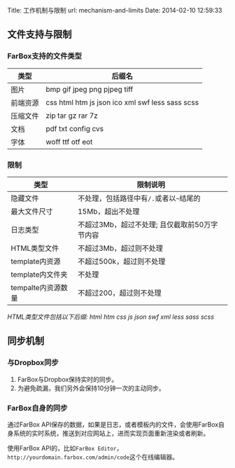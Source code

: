 Title: 工作机制与限制
url: mechanism-and-limits
Date: 2014-02-10 12:59:33


## 文件支持与限制

### FarBox支持的文件类型

| 类型 | 后缀名 | 
| --- | ---- |
| 图片 | bmp gif jpeg png pjpeg tiff |
| 前端资源 | css html htm js json ico xml swf less sass scss |
| 压缩文件 | zip tar gz rar 7z |
| 文档 | pdf txt config cvs |
| 字体 | woff ttf otf eot |

### 限制
| 类型 | 限制说明 |
| --- | ---- |
| 隐藏文件 | 不处理，包括路径中有`/.`或者以`~`结尾的|
| 最大文件尺寸 | 15Mb，超出不处理 |
| 日志类型 | 不超过3Mb，超过不处理; 且仅截取前50万字节内容 |
| HTML类型文件 | 不超过3Mb，超过则不处理 |
| template内资源 | 不超过500k，超过则不处理 |
| template内文件夹 | 不处理 |
| tempalte内资源数量 | 不超过200，超过则不处理 |

*HTML类型文件包括以下后缀: html htm css js json swf xml less sass scss*

## 同步机制
### 与Dropbox同步
1. FarBox与Dropbox保持实时的同步。
2. 为避免疏漏，我们另外会保持10分钟一次的主动同步。

### FarBox自身的同步
通过FarBox API保存的数据，如果是日志，或者模板内的文件，会使用FarBox自身系统的实时系统，推送到对应网站上，进而实现页面重新渲染或者刷新。

使用FarBox API的，比如`FarBox Editor`， `http://yourdomain.farbox.com/admin/code`这个在线编辑器。



